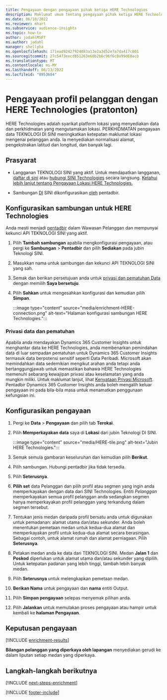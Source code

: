 ```yaml
---
title: Pengayaan dengan pengayaan pihak ketiga HERE Technologies
description: Maklumat umum tentang pengayaan pihak ketiga HERE Technologies.
ms.date: 06/10/2022
ms.reviewer: mhart
ms.subservice: audience-insights
ms.topic: how-to
author: jodahlMSFT
ms.author: jodahl
manager: shellyha
ms.openlocfilehash: 171ead92427924083a13e2a3d52e7a7da417c801
ms.sourcegitcommit: 27c5473eecd851263e60b2b6c96f6c0a99d68acb
ms.translationtype: MT
ms.contentlocale: ms-MY
ms.lasthandoff: 06/13/2022
ms.locfileid: "8953684"
---
```

# <a name="enrichment-of-customer-profiles-with-here-technologies-preview"></a>Pengayaan profil pelanggan dengan HERE Technologies (pratonton)

HERE Technologies adalah syarikat platform lokasi yang menyediakan data dan perkhidmatan yang mengutamakan lokasi. PERKHIDMATAN pengayaan data TEKNOLOGI DI SINI meningkatkan ketepatan maklumat lokasi mengenai pelanggan anda. Ia menyediakan normalisasi alamat, pengekstrakan latitud dan longitud, dan banyak lagi.

## <a name="prerequisites"></a>Prasyarat

- Langganan TEKNOLOGI SINI yang aktif. Untuk mendapatkan langganan, [daftar di sini](https://developer.here.com/sign-up?utm_medium=referral&utm_source=Microsoft-Dynamics-CI&create=Freemium-Basic) atau [hubungi SINI Technologies](https://developer.here.com/help?utm_medium=referral&utm_source=Microsoft-Dynamics-CI#how-can-we-help-you) secara langsung. [Ketahui lebih lanjut tentang Pengayaan Lokasi HERE Technologies.](https://developer.here.com/location-enrichment?cid=Dev-MicrosoftDynamics-DB-0-Dev-&utm_source=MicrosoftDynamics&utm_medium=referral&utm_campaign=Online_Dev_ReferralMicrosoft)

- Sambungan [DI](connections.md) SINI dikonfigurasikan [oleh](#configure-the-connection-for-here-technologies) pentadbir.

## <a name="configure-the-connection-for-here-technologies"></a>Konfigurasikan sambungan untuk HERE Technologies

Anda mesti menjadi [pentadbir](permissions.md#admin) dalam Wawasan Pelanggan dan mempunyai kekunci API TEKNOLOGI SINI yang aktif.

1. Pilih **Tambah sambungan** apabila mengkonfigurasi pengayaan, atau pergi ke **Sambungan** > **Pentadbir** dan pilih **Sediakan** pada jubin Teknologi SINI.

1. Masukkan nama untuk sambungan dan kekunci API TEKNOLOGI SINI yang sah.

1. Semak dan berikan persetujuan anda untuk [privasi dan pematuhan Data](#data-privacy-and-compliance) dengan memilih **Saya bersetuju**.

1. Pilih **Sahkan** untuk mengesahkan konfigurasi dan kemudian pilih **Simpan**.

   :::image type="content" source="media/enrichment-HERE-connection.png" alt-text="Halaman konfigurasi sambungan HERE Technologies.":::

### <a name="data-privacy-and-compliance"></a>Privasi data dan pematuhan

Apabila anda mendayakan Dynamics 365 Customer Insights untuk menghantar data ke HERE Technologies, anda membenarkan pemindahan data di luar sempadan pematuhan untuk Dynamics 365 Customer Insights termasuk data berpotensi sensitif seperti Data Peribadi. Microsoft akan memindahkan data sedemikian mengikut arahan anda tetapi anda bertanggungjawab untuk memastikan bahawa HERE Technologies memenuhi sebarang kewajipan privasi atau keselamatan yang anda mungkin miliki. Untuk maklumat lanjut, lihat [Kenyataan Privasi Microsoft](https://go.microsoft.com/fwlink/?linkid=396732).
Pentadbir Dynamics 365 Customer Insights anda boleh mengalih keluar pengayaan ini pada bila-bila masa untuk menamatkan penggunaan kefungsian ini.

## <a name="configure-the-enrichment"></a>Konfigurasikan pengayaan

1. Pergi ke **Data** > **Pengayaan** dan pilih tab **Terokai**.

1. Pilih **Memperkayakan data** saya di **Lokasi** dari jubin Teknologi DI SINI.

   :::image type="content" source="media/HERE-tile.png" alt-text="Jubin HERE Technologies.":::

1. Semak semula gambaran keseluruhan dan kemudian pilih **Berikut**.

1. Pilih sambungan. Hubungi pentadbir jika tidak tersedia.

1. Pilih **Seterusnya**.

1. **Pilih set** data Pelanggan dan pilih profil atau segmen yang ingin anda memperkayakan dengan data dari SINI Technologies. Entiti *Pelanggan* memperkayakan semua profil pelanggan anda sedangkan segmen hanya memperkayakan profil pelanggan yang terkandung dalam segmen tersebut.

1. Tentukan jenis medan daripada profil bersatu anda untuk digunakan untuk pemadanan: alamat utama dan/atau sekunder. Anda boleh menentukan pemetaan medan untuk kedua-dua alamat dan memperkayakan profil untuk kedua-dua alamat secara berasingan. Sebagai contoh, untuk alamat rumah dan alamat perniagaan. Pilih **Seterusnya**.

1. Petakan medan anda ke data dari TEKNOLOGI SINI. Medan **Jalan 1** dan **Poskod** diperlukan untuk alamat utama dan/atau sekunder yang dipilih. Untuk ketepatan padanan yang lebih tinggi, tambah lebih banyak medan.

1. Pilih **Seterusnya** untuk melengkapkan pemetaan medan.

1. **Berikan Nama** untuk pengayaan dan **nama** entiti Output.

1. Pilih **Simpan pengayaan** selepas menyemak pilihan anda.

1. Pilih **Jalankan** untuk memulakan proses pengayaan atau hampir untuk kembali ke **halaman Pengayaan**.

## <a name="enrichment-results"></a>Keputusan pengayaan

[!INCLUDE [enrichment-results](includes/enrichment-results.md)]

**Bilangan pelanggan yang diperkaya oleh lapangan** menyediakan gerudi ke dalam liputan setiap medan yang diperkaya.

## <a name="next-steps"></a>Langkah-langkah berikutnya

[!INCLUDE [next-steps-enrichment](includes/next-steps-enrichment.md)]

[!INCLUDE [footer-include](includes/footer-banner.md)]

